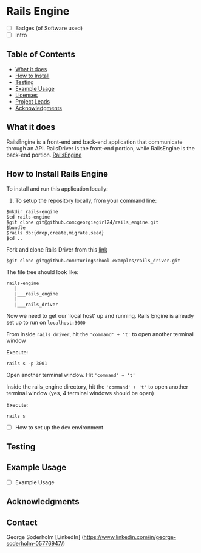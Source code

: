 # Rails Engine

- [ ] Badges (of Software used)
- [ ] Intro

## Table of Contents
  - [What it does](#what-it-does)
  - [How to Install](#how-to-install)
  - [Testing](#testing)
  - [Example Usage](#feature-tests)
  - [Licenses](#licenses)
  - [Project Leads](#project-leads)
  - [Acknowledgments](#acknowledgments)
  
## What it does 
  RailsEngine is a front-end and back-end application that communicate through an API. RailsDriver is the front-end portion, while RailsEngine is the back-end portion. 
  [RailsEngine](https://github.com/GeorgieGirl24/rails_engine)
  
  
  
## How to Install Rails Engine
To install and run this application locally:

1. To setup the repository locally, from your command line:

  ```
  $mkdir rails-engine
  $cd rails-engine
  $git clone git@github.com:georgiegirl24/rails_engine.git
  $bundle
  $rails db:{drop,create,migrate,seed}
  $cd ..
  ```
  
  Fork and clone Rails Driver from this [link](https://github.com/turingschool-examples/rails_driver)

  ```
  $git clone git@github.com:turingschool-examples/rails_driver.git
  ```
  
  The file tree should look like: 

  ```
  rails-engine
     |
     |___rails_engine
     |
     |___rails_driver
   ```
   
  Now we need to get our 'local host' up and running. Rails Engine is already set up to run on `localhost:3000`

  From inside `rails_driver`, hit the `'command' + 't'` to open another terminal window

  Execute: 
  
  ```
  rails s -p 3001
  ``` 
  
  Open another terminal window. Hit `'command' + 't'`

  Inside the rails_engine directory, hit the `'command' + 't'` to open another terminal window (yes, 4 terminal windows should be open)

  Execute:
  ```
  rails s
  ```








- [ ] How to set up the dev environment

## Testing 

## Example Usage

- [ ] Example Usage

## Acknowledgments

## Contact

George Soderholm [LinkedIn] (https://www.linkedin.com/in/george-soderholm-05776947/)








